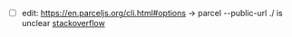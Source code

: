 * [ ] edit: https://en.parceljs.org/cli.html#options -> parcel --public-url ./ is unclear [stackoverflow](https://stackoverflow.com/questions/47896504/parcel-build-command-not-working)